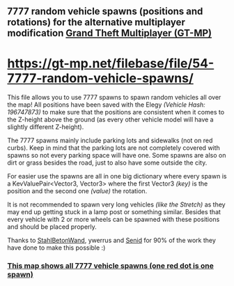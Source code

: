 ## 7777 random vehicle spawns (positions and rotations) for the alternative multiplayer modification [Grand Theft Multiplayer (GT-MP)](https://gt-mp.net/)

# https://gt-mp.net/filebase/file/54-7777-random-vehicle-spawns/

​This file allows you to use 7777 spawns to spawn random vehicles all over the map!
All positions have been saved with the Elegy _(Vehicle Hash: 196747873)_​​ to make sure that the positions are consistent when it comes to the Z-height above the ground (as every other vehicle model will have a slightly different Z-height).

The 7777 spawns mainly include parking lots and sidewalks (not on red curbs)​.
Keep in mind that the parking lots are not completely covered with spawns so not every parking space will have one.
Some spawns are also on dirt or grass besides the road, just to also have some outside the city.

For easier use the spawns are all in one big dictionary where every spawn is a KevValuePair<Vector3, Vector3>​ where the first Vector3 _(key)_ is the position and the second one _(value)_ the rotation.

It is not recommended to spawn very long vehicles _(like the Stretch)_ as they may end up getting stuck in a lamp post or something similar.
Besides that every vehicle with 2 or more wheels can be spawned with these positions and should be placed properly.

Thanks to [StahlBetonWand](https://gt-mp.net/user/9306-stahlbetonwand/)​, ywerrus and [Senid​](https://gt-mp.net/user/10145-senid/) for 90% of the work they have done to make this possible :)


### [This map shows all 7777 vehicle spawns (one red dot is one spawn)](spawnmap.png)